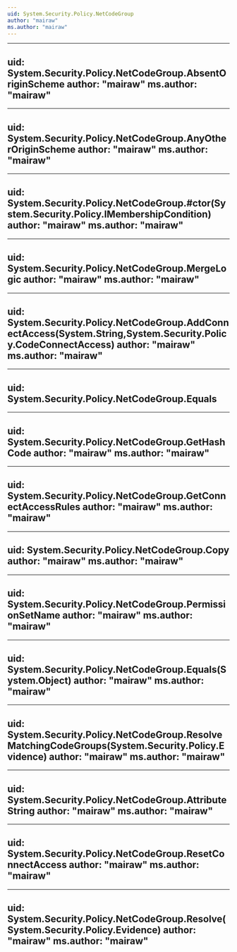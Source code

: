 ```yaml
---
uid: System.Security.Policy.NetCodeGroup
author: "mairaw"
ms.author: "mairaw"
---
```


---
uid: System.Security.Policy.NetCodeGroup.AbsentOriginScheme
author: "mairaw"
ms.author: "mairaw"
---

---
uid: System.Security.Policy.NetCodeGroup.AnyOtherOriginScheme
author: "mairaw"
ms.author: "mairaw"
---

---
uid: System.Security.Policy.NetCodeGroup.#ctor(System.Security.Policy.IMembershipCondition)
author: "mairaw"
ms.author: "mairaw"
---

---
uid: System.Security.Policy.NetCodeGroup.MergeLogic
author: "mairaw"
ms.author: "mairaw"
---

---
uid: System.Security.Policy.NetCodeGroup.AddConnectAccess(System.String,System.Security.Policy.CodeConnectAccess)
author: "mairaw"
ms.author: "mairaw"
---

---
uid: System.Security.Policy.NetCodeGroup.Equals
---

---
uid: System.Security.Policy.NetCodeGroup.GetHashCode
author: "mairaw"
ms.author: "mairaw"
---

---
uid: System.Security.Policy.NetCodeGroup.GetConnectAccessRules
author: "mairaw"
ms.author: "mairaw"
---

---
uid: System.Security.Policy.NetCodeGroup.Copy
author: "mairaw"
ms.author: "mairaw"
---

---
uid: System.Security.Policy.NetCodeGroup.PermissionSetName
author: "mairaw"
ms.author: "mairaw"
---

---
uid: System.Security.Policy.NetCodeGroup.Equals(System.Object)
author: "mairaw"
ms.author: "mairaw"
---

---
uid: System.Security.Policy.NetCodeGroup.ResolveMatchingCodeGroups(System.Security.Policy.Evidence)
author: "mairaw"
ms.author: "mairaw"
---

---
uid: System.Security.Policy.NetCodeGroup.AttributeString
author: "mairaw"
ms.author: "mairaw"
---

---
uid: System.Security.Policy.NetCodeGroup.ResetConnectAccess
author: "mairaw"
ms.author: "mairaw"
---

---
uid: System.Security.Policy.NetCodeGroup.Resolve(System.Security.Policy.Evidence)
author: "mairaw"
ms.author: "mairaw"
---
